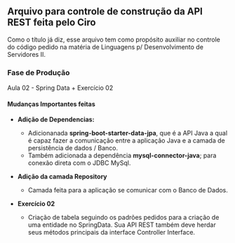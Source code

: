 ## Arquivo para controle de construção da API REST feita pelo Ciro
Como o título já diz, esse arquivo tem como propósito auxiliar no controle do
código pedido na matéria de Linguagens p/ Desenvolvimento de Servidores II.

### Fase de Produção
Aula 02 - Spring Data + Exercício 02

#### Mudanças Importantes feitas

- **Adição de Dependencias:**
    - Adicionanada **spring-boot-starter-data-jpa**, que é a API Java a qual é capaz
    fazer a comunicação entre a aplicação Java e a camada de persistência de dados / Banco.
    - Também adicionada a dependência **mysql-connector-java**; para conexão direta com o JDBC
    MySql.
      

- **Adição da camada Repository**
    - Camada feita para a aplicação se comunicar com o Banco de Dados.

- **Exercício 02** 
    - Criação de tabela seguindo os padrões pedidos para a criação de uma entidade
    no SpringData. Sua API REST também deve herdar seus métodos principais da interface 
    Controller Interface.